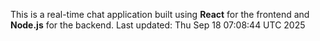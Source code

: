 This is a real-time chat application built using **React** for the frontend and **Node.js** for the backend.
Last updated: Thu Sep 18 07:08:44 UTC 2025
